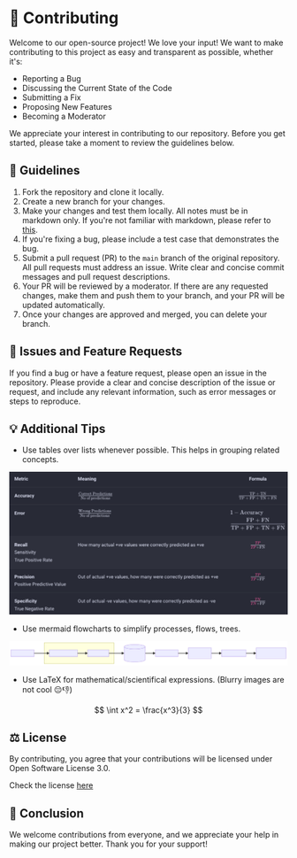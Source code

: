 # 📝 Contributing

Welcome to our open-source project! We love your input! We want to make contributing to this project as easy and transparent as possible, whether it's:

- Reporting a Bug
- Discussing the Current State of the Code
- Submitting a Fix
- Proposing New Features
- Becoming a Moderator

We appreciate your interest in contributing to our repository. Before you get started, please take a moment to review the guidelines below.


## 🚀 Guidelines

1. Fork the repository and clone it locally.
2. Create a new branch for your changes.
3. Make your changes and test them locally. All notes must be in markdown only. If you're not familiar with markdown, please refer to [this](https://gdscbpdc.github.io/2022-2023/02_Markdown/).
4. If you're fixing a bug, please include a test case that demonstrates the bug.
5. Submit a pull request (PR) to the `main` branch of the original repository. All pull requests must address an issue. Write clear and concise commit messages and pull request descriptions.
6. Your PR will be reviewed by a moderator. If there are any requested changes, make them and push them to your branch, and your PR will be updated automatically.
7. Once your changes are approved and merged, you can delete your branch.

## 🤔 Issues and Feature Requests

If you find a bug or have a feature request, please open an issue in the repository. Please provide a clear and concise description of the issue or request, and include any relevant information, such as error messages or steps to reproduce.


## 💡 Additional Tips

- Use tables over lists whenever possible. This helps in grouping related concepts.

![example table](assets/example_table.png)

- Use mermaid flowcharts to simplify processes, flows, trees. 

![example mermaid](assets/example_mermaid.svg)

- Use LaTeX for mathematical/scientifical expressions. (Blurry images are not cool 😔👎)

$$
\int x^2 = \frac{x^3}{3}
$$

## ⚖️ License

By contributing, you agree that your contributions will be licensed under Open Software License 3.0.

Check the license [here](https://github.com/uni-notes/uni-notes/blob/main/license)

## 👋 Conclusion

We welcome contributions from everyone, and we appreciate your help in making our project better. Thank you for your support!
